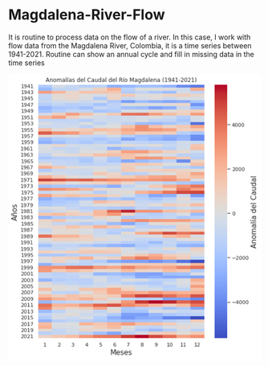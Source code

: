 # Magdalena-River-Flow
It is routine to process data on the flow of a river. In this case, I work with flow data from the Magdalena River, Colombia, it is a time series between 1941-2021. Routine can show an annual cycle and fill in missing data in the time series



![](https://github.com/mhurtado28/Magdalena-River-Flow/blob/main/caudales.png)

